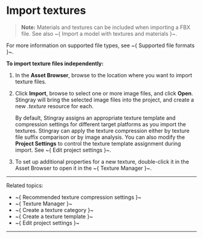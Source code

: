 # Import textures

> **Note:** Materials and textures can be included when importing a FBX file. See also ~{ Import a model with textures and materials }~.

For more information on supported file types, see ~{ Supported file formats }~.

**To import texture files independently:**

1.	In the **Asset Browser**, browse to the location where you want to import texture files.

2.	Click **Import**, browse to select one or more image files, and click **Open**. Stingray will bring the selected image files into the project, and create a new *.texture* resource for each.

    By default, Stingray assigns an appropriate texture template and compression settings for different target platforms as you import the textures. Stingray can apply the texture compression either by texture file suffix comparison or by image analysis. You can also modify the **Project Settings** to control the texture template assignment during import. See ~{ Edit project settings }~.

3. To set up additional properties for a new texture, double-click it in the Asset Browser to open it in the ~{ Texture Manager }~.

---
Related topics:

- ~{ Recommended texture compression settings }~
- ~{ Texture Manager }~
- ~{ Create a texture category }~
- ~{ Create a texture template }~
- ~{ Edit project settings }~

---
